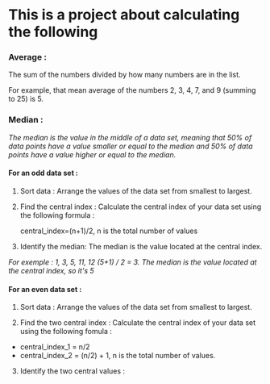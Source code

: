 This is a project about calculating the following
===================================================

### Average : 
The sum of the numbers divided by how many numbers are in the list.

For example, that mean average of the numbers 2, 3, 4, 7, and 9 (summing to 25) is 5.

### Median : 

_The median is the value in the middle of a data set, meaning that 50% of data points have a value smaller or equal to the median and 50% of data points have a value higher or equal to the median._

 #### For an odd data set : 

1. Sort data : Arrange the values of the data set from smallest to largest.

2. Find the central index : Calculate the central index of your data set using the following formula : 

    central_index=(n+1)/2, n is the total number of values

3. Identify the median: The median is the value located at the central index.


_For exemple : 1, 3, 5, 11, 12 (5+1) / 2 = 3. The median is the value located at the central index, so it's 5_

#### For an even data set :

1. Sort data : Arrange the values of the data set from smallest to largest.

2. Find the two central index : Calculate the central index of your data set using the following fomula :

 - central_index_1 = n/2
 - central_index_2 = (n/2) + 1, n is the total number of values.

3. Identify the two central values : 